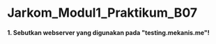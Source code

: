 # Jarkom_Modul1_Praktikum_B07

#### 1. Sebutkan webserver yang digunakan pada "testing.mekanis.me"!
